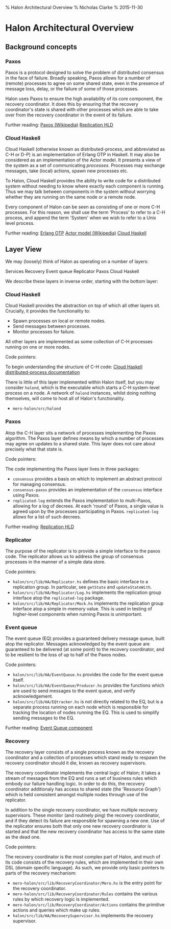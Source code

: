 % Halon Architectural Overview
% Nicholas Clarke
% 2015-11-30

# Halon Architectural Overview

## Background concepts

### Paxos

Paxos is a protocol designed to solve the problem of distributed consensus
in the face of failure. Broadly speaking, Paxos allows for a number of
(remote) processes to agree on some shared state, even in the presence of
message loss, delay, or the failure of some of those processes.

Halon uses Paxos to ensure the high availability of its core component, the
recovery coordinator. It does this by ensuring that the recovery coordinator's
state is shared with other processes which are able to take over from the
recovery coordinator in the event of its failure.

Further reading:
[Paxos (Wikipedia)](https://en.wikipedia.org/wiki/Paxos_(computer_science))
[Replication HLD](../replication/hld.rst)

### Cloud Haskell

Cloud Haskell (otherwise known as distributed-process, and abbreviated as C-H
or D-P) is an implementation of Erlang OTP in Haskell. It may also be considered
as an implementation of the Actor model. It presents a view of the system as a
set of communicating _processes_. Processes may exchange messages, take (local)
actions, spawn new processes etc.

To Halon, Cloud Haskell provides the ability to write code for a distributed
system without needing to know where exactly each component is running. Thus
we may talk between components in the system without worrying whether they are
running on the same node or a remote node.

Every component of Halon can be seen as consisting of one or more C-H processes.
For this reason, we shall use the term 'Process' to refer to a C-H process,
and append the term 'System' when we wish to refer to a Unix level process.

Further reading:
[Erlang OTP](http://learnyousomeerlang.com/what-is-otp)
[Actor model (Wikipedia)](https://en.wikipedia.org/wiki/Actor_model)
[Cloud Haskell](http://haskell-distributed.github.io/)

## Layer View

We may (loosely) think of Halon as operating on a number of layers:

Services
Recovery
Event queue
Replicator
Paxos
Cloud Haskell

We describe these layers in inverse order, starting with the bottom layer:

### Cloud Haskell

Cloud Haskell provides the abstraction on top of which all other layers sit.
Crucially, it provides the functionality to:

- Spawn processes on local or remote nodes.
- Send messages between processes.
- Monitor processes for failure.

All other layers are implemented as some collection of C-H processes running
on one or more nodes.

Code pointers:

To begin understanding the structure of C-H code:
[Cloud Haskell](http://haskell-distributed.github.io/)
[distributed-process documentation](http://hackage.haskell.org/package/distributed-process-0.5.5.1)

There is little of this layer implemented within Halon itself, but you may
consider `halond`, which is the executable which starts a C-H system-level
process on a node. A network of `halond` instances, whilst doing nothing
themselves, will come to host all of Halon's functionality.

 - `mero-halon/src/halond`

### Paxos

Atop the C-H layer sits a network of processes implementing the Paxos algorithm.
The Paxos layer defines means by which a number of processes may agree on
updates to a shared state. This layer does not care about precisely what that
state is.

Code pointers:

The code implementing the Paxos layer lives in three packages:
- `consensus` provides a basis on which to implement an abstract protocol for
  managing consensus.
- `consensus-paxos` provides an implementation of the `consensus` interface
  using Paxos.
- `replicated-log` extends the Paxos implementation to multi-Paxos, allowing
  for a log of decrees. At each 'round' of Paxos, a single value is agreed upon
  by the processes participating in Paxos. `replicated-log` allows for a list
  of such decrees.

Further reading:
[Replication HLD](../replication/hld.rst)

### Replicator

The purpose of the replicator is to provide a simple interface to the paxos
code. The replicator allows us to address the group of consensus processes in
the manner of a simple data store.

Code pointers:

- `halon/src/lib/HA/Replicator.hs` defines the basic interface to a replication
  group. In particular, see `getState` and `updateStateWith`.
- `halon/src/lib/HA/Replicator/Log.hs` implements the replication group interface
  atop the `replicated-log` package.
- `halon/src/lib/HA/Replicator/Mock.hs` implements the replication group interface
  atop a simple in-memory value. This is used in testing of higher-level
  components when running Paxos is unimportant.

### Event queue

The event queue (EQ) provides a guaranteed delivery message queue, built atop
the replicator. Messages acknowledged by the event queue are guaranteed to be
delivered (at some point) to the recovery coordinator, and to be resilient to
the loss of up to half of the Paxos nodes.

Code pointers:

- `halon/src/lib/HA/EventQueue.hs` provides the code for the event queue itself.
- `halon/src/lib/HA/EventQueue/Producer.hs` provides the functions which are
  used to send messages to the event queue, and verify acknowledgement.
- `halon/src/lib/HA/EQtracker.hs` is not directly related to the EQ, but is a
  separate process running on each node which is responsible for tracking the
  location of nodes running the EQ. This is used to simplify sending messages to
  the EQ.

Further reading:
[Event Queue component](components/event-queue.rst)

### Recovery

The recovery layer consists of a single process known as the recovery
coordinator and a collection of processes which stand ready to respawn the
recovery coordinator should it die, known as recovery supervisors.

The recovery coordinator implements the central logic of Halon; it takes a
stream of messages from the EQ and runs a set of business rules which embody
our failure handling logic. In order to do this, the recovery coordinator
additionaly has access to shared state (the 'Resource Graph') which is held
consistent amongst multiple nodes through use of the replicator.

In addition to the single recovery coordinator, we have multiple recovery
supervisors. These monitor (and routinely ping) the recovery coordinator, and
if they detect its failure are responsible for spawning a new one. Use of the
replicator ensures both that only one new recovery coordinator is started and
that the new recovery coordinator has access to the same state as the dead one.

Code pointers:

The recovery coordinator is the most complex part of Halon, and much of its
code consists of the recovery rules, which are implemented in their own DSL
(domain specific language). As such, we provide only basic pointers to parts
of the recovery mechanism:

- `mero-halon/src/lib/RecoveryCoordinator/Mero.hs` is the entry point for the
  recovery coordinator.
- `mero-halon/src/lib/RecoveryCoordinator/Rules` contains the various rules
  by which recovery logic is implemented.
- `mero-halon/src/lib/RecoveryCoordinator/Actions` contains the primitive
  actions and queries which make up rules.
- `halon/src/lib/HA/RecoverySupervisor.hs` implements the recovery supervisor.

